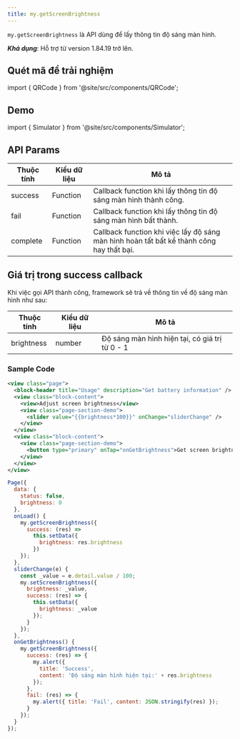 ```yaml
---
title: my.getScreenBrightness
---
```


`my.getScreenBrightness` là API dùng để lấy thông tin độ sáng màn hình.

**_Khả dụng_**: Hỗ trợ từ version 1.84.19 trở lên.

## Quét mã để trải nghiệm

import { QRCode } from '@site/src/components/QRCode';

<QRCode page="pages/api/brightness/index" />

## Demo

import { Simulator } from '@site/src/components/Simulator';

<Simulator page="pages/api/brightness/index" />

## API Params

| Thuộc tính | Kiểu dữ liệu | Mô tả                                                                                    |
| ---------- | ------------ | ---------------------------------------------------------------------------------------- |
| success    | Function     | Callback function khi lấy thông tin độ sáng màn hình thành công.                         |
| fail       | Function     | Callback function khi lấy thông tin độ sáng màn hình bất thành.                          |
| complete   | Function     | Callback function khi việc lấy độ sáng màn hình hoàn tất bất kể thành công hay thất bại. |

## Giá trị trong success callback

Khi việc gọi API thành công, framework sẽ trả về thông tin về độ sáng màn hình như sau:

| Thuộc tính | Kiểu dữ liệu | Mô tả                                          |
| ---------- | ------------ | ---------------------------------------------- |
| brightness | number       | Độ sáng màn hình hiện tại, có giá trị từ 0 - 1 |

### Sample Code

```xml
<view class="page">
  <block-header title="Usage" description="Get battery information" />
  <view class="block-content">
    <view>Adjust screen brightness</view>
    <view class="page-section-demo">
      <slider value="{{brightness*100}}" onChange="sliderChange" />
    </view>
  </view>
  <view class="block-content">
    <view class="page-section-demo">
      <button type="primary" onTap="onGetBrightness">Get screen brightness</button>
    </view>
  </view>
</view>
```

```js
Page({
  data: {
    status: false,
    brightness: 0
  },
  onLoad() {
    my.getScreenBrightness({
      success: (res) =>
        this.setData({
          brightness: res.brightness
        })
    });
  },
  sliderChange(e) {
    const _value = e.detail.value / 100;
    my.setScreenBrightness({
      brightness: _value,
      success: (res) => {
        this.setData({
          brightness: _value
        });
      }
    });
  },
  onGetBrightness() {
    my.getScreenBrightness({
      success: (res) => {
        my.alert({
          title: 'Success',
          content: 'Độ sáng màn hình hiện tại:' + res.brightness
        });
      },
      fail: (res) => {
        my.alert({ title: 'Fail', content: JSON.stringify(res) });
      }
    });
  }
});
```
